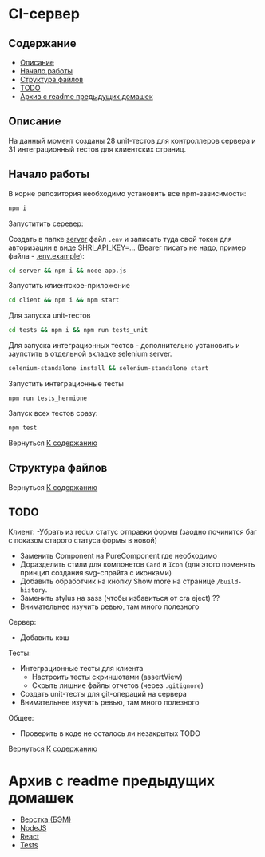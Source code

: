 # CI-сервер

## Содержание <a name="content_table"></a>

- [Описание](#about)
- [Начало работы](#getting_started)
- [Структура файлов](#file_tree)
- [TODO](#todo)
- [Архив с readme предыдущих домашек](#archive)

## Описание <a name="about"></a>

На данный момент созданы 28 unit-тестов для контроллеров сервера и 31 интеграционный тестов для клиентских страниц.


## Начало работы <a name="getting_started"></a>

В корне репозитория необходимо установить все npm-зависимости:
```bash
npm i
``` 

Запуститить серевер:

Создать в папке [server](server) файл `.env` и записать туда свой токен для авторизации в виде SHRI_API_KEY=... (Bearer писать не надо, пример файла - [.env.example](server/.env.example)):

```bash
cd server && npm i && node app.js
```
Запустить клиентское-приложение
```bash
cd client && npm i && npm start
```

Для запуска unit-тестов
```bash
cd tests && npm i && npm run tests_unit
```
Для запуска интеграционных тестов - дополнительно установить и заупстить в отдельной вкладке selenium server.
```bash
selenium-standalone install && selenium-standalone start
```
Запустить интеграционные тесты
```
npm run tests_hermione
```
Запуск всех тестов сразу:
```bash
npm test
``` 

Вернуться [К содержанию](#content_table)

## Структура файлов <a name="file_tree"></a>

Вернуться [К содержанию](#content_table)

## TODO <a name="todo"></a>


Клиент:
-Убрать из redux статус отправки формы (заодно починится баг с показом старого статуса формы в новой)
- Заменить Component на PureComponent где необходимо
- Доразделить стили для компонетов `Card` и `Icon` (для этого поменять принцип создания svg-спрайта с иконками)
- Добавить обработчик на кнопку Show more на странице `/build-history`.
- Заменить stylus на sass (чтобы избавиться от cra eject) ??
- Внимательнее изучить ревью, там много полезного

Сервер:
- Добавить кэш

Тесты:
- Интеграционные тесты для клиента
   - Настроить тесты скриншотами (assertView)
   - Скрыть лишние файлы отчетов (через `.gitignore`)
- Создать unit-тесты для git-операций на сервера
- Внимательнее изучить ревью, там много полезного

Общее:
- Проверить в коде не осталось ли незакрытых TODO

Вернуться [К содержанию](#content_table)



# Архив с readme предыдущих домашек <a name="archive"></a>

- [Верстка (БЭМ)](README-BEM.md)
- [NodeJS](README-NODEJS.md)
- [React](README-REACT.md)
- [Tests](README-TESTS.md)
